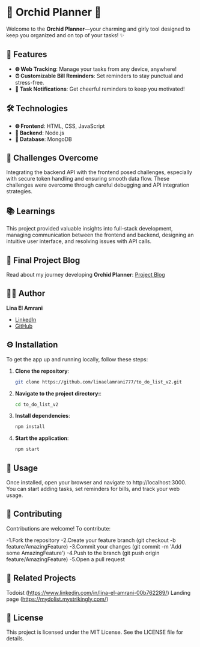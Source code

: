 # 🌸 Orchid Planner 🌸

Welcome to the **Orchid Planner**—your charming and girly tool designed to keep you organized and on top of your tasks! ✨

## 🌟 Features

- **🌐 Web Tracking**: Manage your tasks from any device, anywhere!
- **⏰ Customizable Bill Reminders**: Set reminders to stay punctual and stress-free.
- **🔔 Task Notifications**: Get cheerful reminders to keep you motivated!

## 🛠️ Technologies

- **🌐 Frontend**: HTML, CSS, JavaScript
- **🔧 Backend**: Node.js
- **💾 Database**: MongoDB

## 💪 Challenges Overcome

Integrating the backend API with the frontend posed challenges, especially with secure token handling and ensuring smooth data flow. These challenges were overcome through careful debugging and API integration strategies.

## 📚 Learnings

This project provided valuable insights into full-stack development, managing communication between the frontend and backend, designing an intuitive user interface, and resolving issues with API calls.

## 📄 Final Project Blog

Read about my journey developing **Orchid Planner**: [Project Blog]([link_to_blog_article](https://www.linkedin.com/posts/lina-el-amrani-00b762289_exciting-news-introducing-orchid-planner-activity-7239992519910989824-xTXd?utm_source=share&utm_medium=member_desktop))

## 👩‍💻 Author

**Lina El Amrani**  
- [LinkedIn](https://www.linkedin.com/in/lina-el-amrani-00b762289/) 
- [GitHub](https://github.com/linaelamrani777)

## ⚙️ Installation

To get the app up and running locally, follow these steps:

1. **Clone the repository**:
   ```bash
   git clone https://github.com/linaelamrani777/to_do_list_v2.git
     ```
2. **Navigate to the project directory:**:
      ```bash
      cd to_do_list_v2
     ```
3. **Install dependencies**:
    ```bash
    npm install
   ```
4. **Start the application**:
    ```bash
    npm start
    ```
## 📝 Usage
   Once installed, open your browser and navigate to http://localhost:3000. You can start adding tasks, set reminders for bills, and track your web usage.

## 🤝 Contributing
Contributions are welcome! To contribute:

-1.Fork the repository
-2.Create your feature branch (git checkout -b feature/AmazingFeature)
-3.Commit your changes (git commit -m 'Add some AmazingFeature')
-4.Push to the branch (git push origin feature/AmazingFeature)
-5.Open a pull request

## 🔗 Related Projects
Todoist (https://www.linkedin.com/in/lina-el-amrani-00b762289/)
Landing page (https://mydolist.mystrikingly.com/)

## 📜 License

This project is licensed under the MIT License. See the LICENSE file for details.



